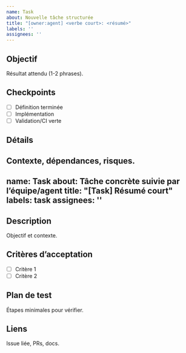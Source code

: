 ```yaml
---
name: Task
about: Nouvelle tâche structurée
title: "[owner:agent] <verbe court>: <résumé>"
labels: ''
assignees: ''
---
```


## Objectif

Résultat attendu (1-2 phrases).

## Checkpoints

- [ ] Définition terminée
- [ ] Implémentation
- [ ] Validation/CI verte

## Détails

Contexte, dépendances, risques.
---
name: Task
about: Tâche concrète suivie par l’équipe/agent
title: "[Task] Résumé court"
labels: task
assignees: ''
---

## Description

Objectif et contexte.

## Critères d’acceptation

- [ ] Critère 1
- [ ] Critère 2

## Plan de test

Étapes minimales pour vérifier.

## Liens

Issue liée, PRs, docs.
